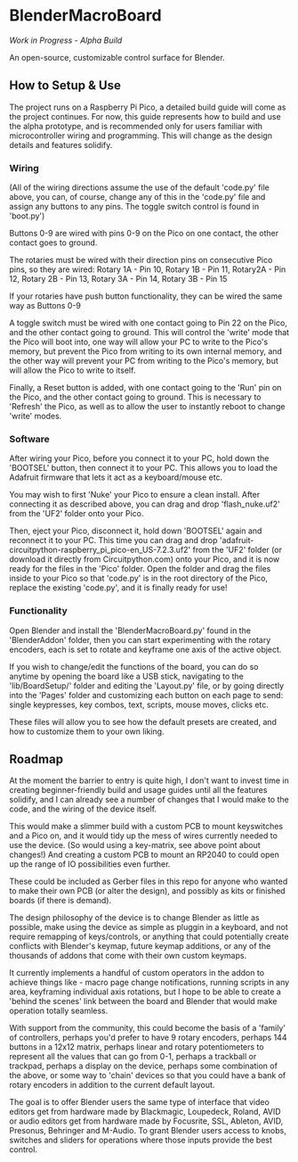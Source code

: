 # BlenderMacroBoard
_Work in Progress - Alpha Build_

An open-source, customizable control surface for Blender.

## How to Setup & Use
The project runs on a Raspberry Pi Pico, a detailed build guide will come as the project continues. For now, this guide represents how to build and use the alpha prototype, and is recommended only for users familiar with microcontroller wiring and programming. This will change as the design details and features solidify.

### Wiring
(All of the wiring directions assume the use of the default 'code.py' file above, you can, of course, change any of this in the 'code.py' file and assign any buttons to any pins. The toggle switch control is found in 'boot.py')

Buttons 0-9 are wired with pins 0-9 on the Pico on one contact, the other contact goes to ground.

The rotaries must be wired with their direction pins on consecutive Pico pins, so they are wired:
Rotary 1A - Pin 10, Rotary 1B - Pin 11, Rotary2A - Pin 12, Rotary 2B - Pin 13, Rotary 3A - Pin 14, Rotary 3B - Pin 15

If your rotaries have push button functionality, they can be wired the same way as Buttons 0-9

A toggle switch must be wired with one contact going to Pin 22 on the Pico, and the other contact going to ground. This will control the 'write' mode that the Pico will boot into, one way will allow your PC to write to the Pico's memory, but prevent the Pico from writing to its own internal memory, and the other way will prevent your PC from writing to the Pico's memory, but will allow the Pico to write to itself.

Finally, a Reset button is added, with one contact going to the 'Run' pin on the Pico, and the other contact going to ground. This is necessary to 'Refresh' the Pico, as well as to allow the user to instantly reboot to change 'write' modes.

### Software
After wiring your Pico, before you connect it to your PC, hold down the 'BOOTSEL' button, then connect it to your PC. This allows you to load the Adafruit firmware that lets it act as a keyboard/mouse etc.

You may wish to first 'Nuke' your Pico to ensure a clean install. After connecting it as described above, you can drag and drop 'flash_nuke.uf2' from the 'UF2' folder onto your Pico.

Then, eject your Pico, disconnect it, hold down 'BOOTSEL' again and reconnect it to your PC. This time you can drag and drop 'adafruit-circuitpython-raspberry_pi_pico-en_US-7.2.3.uf2' from the 'UF2' folder (or download it directly from Circuitpython.com) onto your Pico, and it is now ready for the files in the 'Pico' folder. Open the folder and drag the files inside to your Pico so that 'code.py' is in the root directory of the Pico, replace the existing 'code.py', and it is finally ready for use!

### Functionality
Open Blender and install the 'BlenderMacroBoard.py' found in the 'BlenderAddon' folder, then you can start experimenting with the rotary encoders, each is set to rotate and keyframe one axis of the active object.

If you wish to change/edit the functions of the board, you can do so anytime by opening the board like a USB stick, navigating to the 'lib/BoardSetup/' folder and editing the 'Layout.py' file, or by going directly into the 'Pages' folder and customizing each button on each page to send: single keypresses, key combos, text, scripts, mouse moves, clicks etc.

These files will allow you to see how the default presets are created, and how to customize them to your own liking.

## Roadmap
At the moment the barrier to entry is quite high, I don't want to invest time in creating beginner-friendly build and usage guides until all the features solidify, and I can already see a number of changes that I would make to the code, and the wiring of the device itself.

This would make a slimmer build with a custom PCB to mount keyswitches and a Pico on, and it would tidy up the mess of wires currently needed to use the device. (So would using a key-matrix, see above point about changes!) And creating a custom PCB to mount an RP2040 to could open up the range of IO possibilities even further.

These could be included as Gerber files in this repo for anyone who wanted to make their own PCB (or alter the design), and possibly as kits or finished boards (if there is demand).

The design philosophy of the device is to change Blender as little as possible, make using the device as simple as pluggin in a keyboard, and not require remapping of keys/controls, or anything that could potentially create conflicts with Blender's keymap, future keymap additions, or any of the thousands of addons that come with their own custom keymaps.

It currently implements a handful of custom operators in the addon to achieve things like - macro page change notifications, running scripts in any area, keyframing individual axis rotations, but I hope to be able to create a 'behind the scenes' link between the board and Blender that would make operation totally seamless.

With support from the community, this could become the basis of a 'family' of controllers, perhaps you'd prefer to have 9 rotary encoders, perhaps 144 buttons in a 12x12 matrix, perhaps linear and rotary potentiometers to represent all the values that can go from 0-1, perhaps a trackball or trackpad, perhaps a display on the device, perhaps some combination of the above, or some way to 'chain' devices so that you could have a bank of rotary encoders in addition to the current default layout.

The goal is to offer Blender users the same type of interface that video editors get from hardware made by Blackmagic, Loupedeck, Roland, AVID or audio editors get from hardware made by Focusrite, SSL, Ableton, AVID, Presonus, Behringer and M-Audio. To grant Blender users access to knobs, switches and sliders for operations where those inputs provide the best control.
